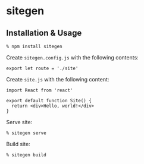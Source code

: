 # sitegen

## Installation & Usage

```
% npm install sitegen
```

Create `sitegen.config.js` with the following contents:

```
export let route = './site'
```

Create `site.js` with the following content:

```
import React from 'react'

export default function Site() {
  return <div>Hello, world!</div>
}
```

Serve site:

```
% sitegen serve
```

Build site:

```
% sitegen build
```
